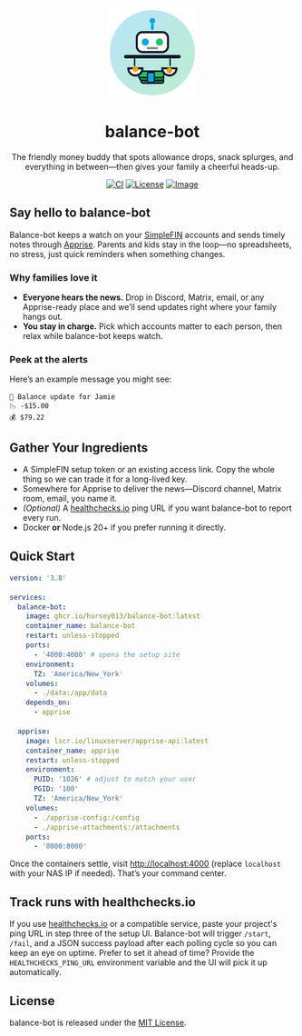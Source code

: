 <p align="center">
  <picture>
    <img alt="Balance-Bot logo" src="logo.svg" width="160" height="160">
  </picture>
</p>

<h1 align="center">balance-bot</h1>

<p align="center">
  The friendly money buddy that spots allowance drops, snack splurges, and everything in between—then gives your family a cheerful heads-up.
</p>

<p align="center">
  <a href="https://github.com/hursey013/balance-bot/actions"><img alt="CI" src="https://img.shields.io/github/actions/workflow/status/hursey013/balance-bot/ci.yml?label=CI&logo=github"></a>
  <a href="https://github.com/hursey013/balance-bot/blob/main/LICENSE"><img alt="License" src="https://img.shields.io/badge/license-MIT-0EA5E9"></a>
  <a href="https://ghcr.io/hursey013/balance-bot"><img alt="Image" src="https://img.shields.io/badge/ghcr-image-blue"></a>
</p>

## Say hello to balance-bot

Balance-bot keeps a watch on your [SimpleFIN](https://beta-bridge.simplefin.org) accounts and sends timely notes through [Apprise](https://github.com/caronc/apprise). Parents and kids stay in the loop—no spreadsheets, no stress, just quick reminders when something changes.

### Why families love it

- **Everyone hears the news.** Drop in Discord, Matrix, email, or any Apprise-ready place and we’ll send updates right where your family hangs out.
- **You stay in charge.** Pick which accounts matter to each person, then relax while balance-bot keeps watch.

### Peek at the alerts

Here’s an example message you might see:

```
🏦 Balance update for Jamie
📉 -$15.00
💰 $79.22
```

## Gather Your Ingredients

- A SimpleFIN setup token or an existing access link. Copy the whole thing so we can trade it for a long-lived key.
- Somewhere for Apprise to deliver the news—Discord channel, Matrix room, email, you name it.
- _(Optional)_ A [healthchecks.io](https://healthchecks.io) ping URL if you want balance-bot to report every run.
- Docker **or** Node.js 20+ if you prefer running it directly.

## Quick Start

```yaml
version: '3.8'

services:
  balance-bot:
    image: ghcr.io/hursey013/balance-bot:latest
    container_name: balance-bot
    restart: unless-stopped
    ports:
      - '4000:4000' # opens the setup site
    environment:
      TZ: 'America/New_York'
    volumes:
      - ./data:/app/data
    depends_on:
      - apprise

  apprise:
    image: lscr.io/linuxserver/apprise-api:latest
    container_name: apprise
    restart: unless-stopped
    environment:
      PUID: '1026' # adjust to match your user
      PGID: '100'
      TZ: 'America/New_York'
    volumes:
      - ./apprise-config:/config
      - ./apprise-attachments:/attachments
    ports:
      - '8000:8000'
```

Once the containers settle, visit [http://localhost:4000](http://localhost:4000) (replace `localhost` with your NAS IP if needed). That’s your command center.

## Track runs with healthchecks.io

If you use [healthchecks.io](https://healthchecks.io) or a compatible service, paste your project&apos;s ping URL in step three of the setup UI. Balance-bot will trigger `/start`, `/fail`, and a JSON success payload after each polling cycle so you can keep an eye on uptime. Prefer to set it ahead of time? Provide the `HEALTHCHECKS_PING_URL` environment variable and the UI will pick it up automatically.

## License

balance-bot is released under the [MIT License](./LICENSE).
